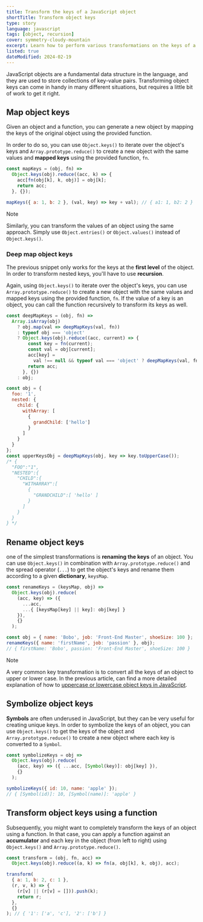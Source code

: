 ```yaml
---
title: Transform the keys of a JavaScript object
shortTitle: Transform object keys
type: story
language: javascript
tags: [object, recursion]
cover: symmetry-cloudy-mountain
excerpt: Learn how to perform various transformations on the keys of a JavaScript object.
listed: true
dateModified: 2024-02-19
---
```


JavaScript objects are a fundamental data structure in the language, and they are used to store collections of key-value pairs. Transforming object keys can come in handy in many different situations, but requires a little bit of work to get it right.

## Map object keys

Given an object and a function, you can generate a new object by mapping the keys of the original object using the provided function.

In order to do so, you can use `Object.keys()` to iterate over the object's keys and `Array.prototype.reduce()` to create a new object with the same values and **mapped keys** using the provided function, `fn`.

```js
const mapKeys = (obj, fn) =>
  Object.keys(obj).reduce((acc, k) => {
    acc[fn(obj[k], k, obj)] = obj[k];
    return acc;
  }, {});

mapKeys({ a: 1, b: 2 }, (val, key) => key + val); // { a1: 1, b2: 2 }
```

> [!NOTE]
>
> Similarly, you can transform the values of an object using the same approach. Simply use `Object.entries()` or `Object.values()` instead of `Object.keys()`.

### Deep map object keys

The previous snippet only works for the keys at the **first level** of the object. In order to transform nested keys, you'll have to use **recursion**.

Again, using `Object.keys()` to iterate over the object's keys, you can use `Array.prototype.reduce()` to create a new object with the same values and mapped keys using the provided function, `fn`. If the value of a key is an object, you can call the function recursively to transform its keys as well.

```js
const deepMapKeys = (obj, fn) =>
  Array.isArray(obj)
    ? obj.map(val => deepMapKeys(val, fn))
    : typeof obj === 'object'
    ? Object.keys(obj).reduce((acc, current) => {
        const key = fn(current);
        const val = obj[current];
        acc[key] =
          val !== null && typeof val === 'object' ? deepMapKeys(val, fn) : val;
        return acc;
      }, {})
    : obj;

const obj = {
  foo: '1',
  nested: {
    child: {
      withArray: [
        {
          grandChild: ['hello']
        }
      ]
    }
  }
};
const upperKeysObj = deepMapKeys(obj, key => key.toUpperCase());
/* {
  "FOO":"1",
  "NESTED":{
    "CHILD":{
      "WITHARRAY":[
        {
          "GRANDCHILD":[ 'hello' ]
        }
      ]
    }
  }
} */
```

## Rename object keys

one of the simplest transformations is **renaming the keys** of an object. You can use `Object.keys()` in combination with `Array.prototype.reduce()` and the spread operator (`...`) to get the object's keys and rename them according to a given **dictionary**, `keysMap`.

```js
const renameKeys = (keysMap, obj) =>
  Object.keys(obj).reduce(
    (acc, key) => ({
      ...acc,
      ...{ [keysMap[key] || key]: obj[key] }
    }),
    {}
  );

const obj = { name: 'Bobo', job: 'Front-End Master', shoeSize: 100 };
renameKeys({ name: 'firstName', job: 'passion' }, obj);
// { firstName: 'Bobo', passion: 'Front-End Master', shoeSize: 100 }
```

> [!NOTE]
>
> A very common key transformation is to convert all the keys of an object to upper or lower case. In the previous article, can find a more detailed explanation of how to [uppercase or lowercase object keys in JavaScript](/js/s/upperize-lowerize-object-keys).

## Symbolize object keys

**Symbols** are often underused in JavaScript, but they can be very useful for creating unique keys. In order to symbolize the keys of an object, you can use `Object.keys()` to get the keys of the object and `Array.prototype.reduce()` to create a new object where each key is converted to a `Symbol`.

```js
const symbolizeKeys = obj =>
  Object.keys(obj).reduce(
    (acc, key) => ({ ...acc, [Symbol(key)]: obj[key] }),
    {}
  );

symbolizeKeys({ id: 10, name: 'apple' });
// { [Symbol(id)]: 10, [Symbol(name)]: 'apple' }
```

## Transform object keys using a function

Subsequently, you might want to completely transform the keys of an object using a function. In that case, you can apply a function against an **accumulator** and each key in the object (from left to right) using `Object.keys()` and `Array.prototype.reduce()`.

```js
const transform = (obj, fn, acc) =>
  Object.keys(obj).reduce((a, k) => fn(a, obj[k], k, obj), acc);

transform(
  { a: 1, b: 2, c: 1 },
  (r, v, k) => {
    (r[v] || (r[v] = [])).push(k);
    return r;
  },
  {}
); // { '1': ['a', 'c'], '2': ['b'] }
```
